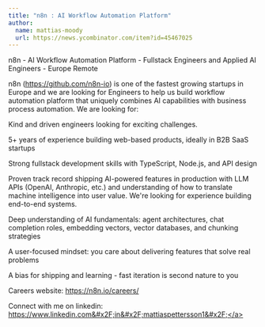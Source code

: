 ```yaml
---
title: "n8n : AI Workflow Automation Platform"
author:
  name: mattias-moody
  url: https://news.ycombinator.com/item?id=45467025
---
```

n8n - AI Workflow Automation Platform - Fullstack Engineers and Applied AI Engineers - Europe Remote

n8n (<a href="https:&#x2F;&#x2F;github.com&#x2F;n8n-io" rel="nofollow">https:&#x2F;&#x2F;github.com&#x2F;n8n-io</a>) is one of the fastest growing startups in Europe and we are looking for Engineers to help us build workflow automation platform that uniquely combines AI capabilities with business process automation. We are looking for:

Kind and driven engineers looking for exciting challenges.

5+ years of experience building web-based products, ideally in B2B SaaS startups

Strong fullstack development skills with TypeScript, Node.js, and API design

Proven track record shipping AI-powered features in production with LLM APIs (OpenAI, Anthropic, etc.) and understanding of how to translate machine intelligence into user value. We&#x27;re looking for experience building end-to-end systems.

Deep understanding of AI fundamentals: agent architectures, chat completion roles, embedding vectors, vector databases, and chunking strategies

A user-focused mindset: you care about delivering features that solve real problems

A bias for shipping and learning - fast iteration is second nature to you

Careers website: <a href="https:&#x2F;&#x2F;n8n.io&#x2F;careers&#x2F;" rel="nofollow">https:&#x2F;&#x2F;n8n.io&#x2F;careers&#x2F;</a>

Connect with me on linkedin: <a href="https:&#x2F;&#x2F;www.linkedin.com&#x2F;in&#x2F;mattiaspettersson1&#x2F;" rel="nofollow">https:&#x2F;&#x2F;www.linkedin.com&#x2F;in&#x2F;mattiaspettersson1&#x2F;</a>
<JobApplication />
